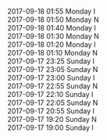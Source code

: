 2017-09-18 01:55 Monday  I  
2017-09-18 01:50 Monday  N  
2017-09-18 01:40 Monday  I  
2017-09-18 01:30 Monday  N  
2017-09-18 01:20 Monday  I  
2017-09-18 01:10 Monday  N  
2017-09-17 23:25 Sunday  I  
2017-09-17 23:05 Sunday  N  
2017-09-17 23:00 Sunday  I  
2017-09-17 22:55 Sunday  N  
2017-09-17 22:10 Sunday  I  
2017-09-17 22:05 Sunday  N  
2017-09-17 20:55 Sunday  I  
2017-09-17 19:20 Sunday  N  
2017-09-17 19:00 Sunday  I  
